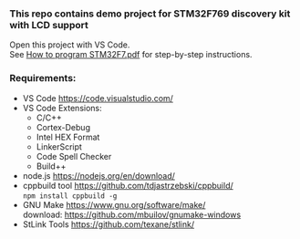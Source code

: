 ### This repo contains demo project for STM32F769 discovery kit with LCD support
Open this project with VS Code.  
See [How to program STM32F7.pdf](How-to-program-STM32F7.pdf) for step-by-step instructions.
### Requirements:
* VS Code https://code.visualstudio.com/
* VS Code Extensions:
    * C/C++
    * Cortex-Debug
    * Intel HEX Format
    * LinkerScript
    * Code Spell Checker
    * Build++
* node.js https://nodejs.org/en/download/
* cppbuild tool https://github.com/tdjastrzebski/cppbuild/  
`npm install cppbuild -g`
* GNU Make https://www.gnu.org/software/make/  
download: https://github.com/mbuilov/gnumake-windows
* StLink Tools https://github.com/texane/stlink/